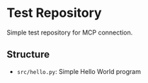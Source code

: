 # Test Repository

Simple test repository for MCP connection.

## Structure

- `src/hello.py`: Simple Hello World program
